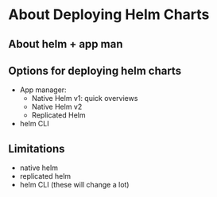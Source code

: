 # About Deploying Helm Charts

## About helm + app man

## Options for deploying helm charts

* App manager:
    * Native Helm v1: quick overviews
    * Native Helm v2
    * Replicated Helm
* helm CLI

## Limitations

* native helm
* replicated helm
* helm CLI (these will change a lot)